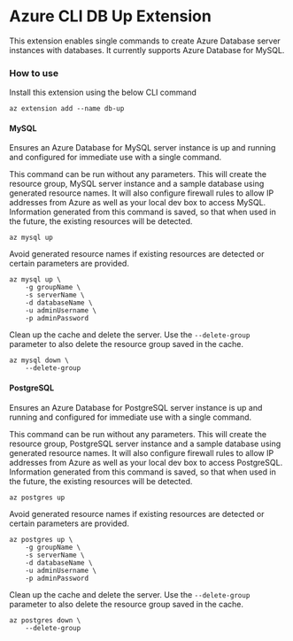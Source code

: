# Azure CLI DB Up Extension #
This extension enables single commands to create Azure Database server instances with databases. It currently supports Azure Database for MySQL. 

### How to use ###
Install this extension using the below CLI command
```
az extension add --name db-up
```

#### MySQL
Ensures an Azure Database for MySQL server instance is up and running and configured for immediate use with a single command.

This command can be run without any parameters. This will create the resource group, MySQL server instance and a sample database using generated resource names. It will also configure firewall rules to allow IP addresses from Azure as well as your local dev box to access MySQL. Information generated from this command is saved, so that when used in the future, the existing resources will be detected.
```
az mysql up
```

Avoid generated resource names if existing resources are detected or certain parameters are provided.
```
az mysql up \
    -g groupName \
    -s serverName \
    -d databaseName \
    -u adminUsername \
    -p adminPassword
```

Clean up the cache and delete the server. Use the `--delete-group` parameter to also delete the resource group saved in the cache.
```
az mysql down \
    --delete-group
```

#### PostgreSQL
Ensures an Azure Database for PostgreSQL server instance is up and running and configured for immediate use with a single command.

This command can be run without any parameters. This will create the resource group, PostgreSQL server instance and a sample database using generated resource names. It will also configure firewall rules to allow IP addresses from Azure as well as your local dev box to access PostgreSQL. Information generated from this command is saved, so that when used in the future, the existing resources will be detected.
```
az postgres up
```

Avoid generated resource names if existing resources are detected or certain parameters are provided.
```
az postgres up \
    -g groupName \
    -s serverName \
    -d databaseName \
    -u adminUsername \
    -p adminPassword
```

Clean up the cache and delete the server. Use the `--delete-group` parameter to also delete the resource group saved in the cache.
```
az postgres down \
    --delete-group
```
